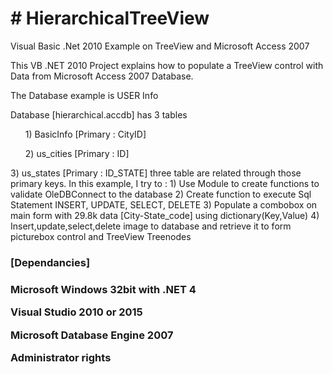 <h1># HierarchicalTreeView</h1>
<p>Visual Basic .Net 2010 Example on TreeView and Microsoft Access 2007</p>
<p>This VB .NET 2010 Project explains how to populate a TreeView control with Data from Microsoft Access 2007 Database.</p>
<p>The Database example is USER Info</p>
<p>Database [hierarchical.accdb] has 3 tables</p>
<ul>1) BasicInfo [Primary : CityID]</ul>
<ul>2) us_cities  [Primary : ID]</ul>
3) us_states  [Primary : ID_STATE]
three table are related through those primary keys.
In this example, I try to :
1) Use Module to create functions to validate OleDBConnect to the database
2) Create function to execute Sql Statement INSERT, UPDATE, SELECT, DELETE
3) Populate a combobox on main form with 29.8k data [City-State_code] using dictionary(Key,Value)
4) Insert,update,select,delete image to database and retrieve it to form picturebox control and TreeView Treenodes

<h3>[Dependancies]<h3>
<p>Microsoft Windows 32bit with .NET 4</p>
<p>Visual Studio 2010 or 2015</p>
<p>Microsoft Database Engine 2007</p>
<p>Administrator rights</p>
